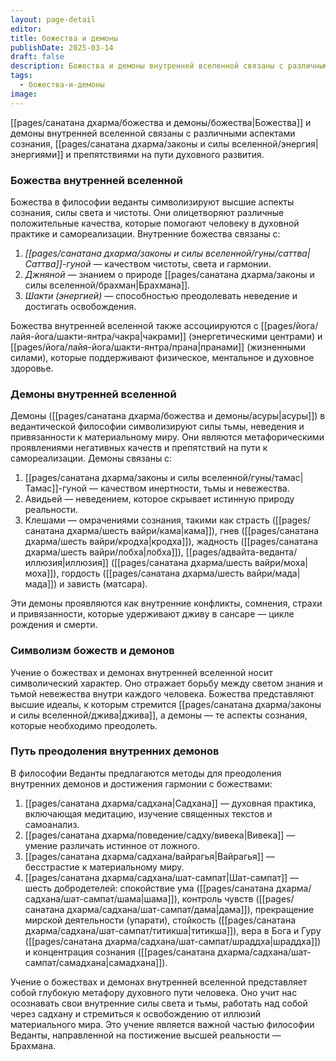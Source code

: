 ```yaml
---
layout: page-detail
editor: 
title: божества и демоны
publishDate: 2025-03-14
draft: false
description: Божества и демоны внутренней вселенной связаны с различными аспектами сознания, энергиями и препятствиями на пути духовного развития.
tags:
  - божества-и-демоны
image:
---
```

[[pages/санатана дхарма/божества и демоны/божества|Божества]] и демоны внутренней вселенной связаны с различными аспектами сознания, [[pages/санатана дхарма/законы и силы вселенной/энергия|энергиями]] и препятствиями на пути духовного развития.

### Божества внутренней вселенной

Божества в философии веданты символизируют высшие аспекты сознания, силы света и чистоты. Они олицетворяют различные положительные качества, которые помогают человеку в духовной практике и самореализации. Внутренние божества связаны с:

1. *[[pages/санатана дхарма/законы и силы вселенной/гуны/саттва|Саттва]]-гуной* — качеством чистоты, света и гармонии.
2. *Джняной* — знанием о природе [[pages/санатана дхарма/законы и силы вселенной/брахман|Брахмана]].
3. *Шакти (энергией)* — способностью преодолевать неведение и достигать освобождения.

Божества внутренней вселенной также ассоциируются с [[pages/йога/лайя-йога/шакти-янтра/чакра|чакрами]] (энергетическими центрами) и [[pages/йога/лайя-йога/шакти-янтра/прана|пранами]] (жизненными силами), которые поддерживают физическое, ментальное и духовное здоровье.

### Демоны внутренней вселенной

Демоны ([[pages/санатана дхарма/божества и демоны/асуры|асуры]]) в ведантической философии символизируют силы тьмы, неведения и привязанности к материальному миру. Они являются метафорическими проявлениями негативных качеств и препятствий на пути к самореализации. Демоны связаны с:

1. [[pages/санатана дхарма/законы и силы вселенной/гуны/тамас|Тамас]]-гуной — качеством инертности, тьмы и невежества.
2. Авидьей — неведением, которое скрывает истинную природу реальности.
3. Клешами — омрачениями сознания, такими как страсть ([[pages/санатана дхарма/шесть вайри/кама|кама]]), гнев ([[pages/санатана дхарма/шесть вайри/кродха|кродха]]), жадность ([[pages/санатана дхарма/шесть вайри/лобха|лобха]]), [[pages/адвайта-веданта/иллюзия|иллюзия]] ([[pages/санатана дхарма/шесть вайри/моха|моха]]), гордость ([[pages/санатана дхарма/шесть вайри/мада|мада]]) и зависть (матсара).

Эти демоны проявляются как внутренние конфликты, сомнения, страхи и привязанности, которые удерживают дживу в сансаре — цикле рождения и смерти.

### Символизм божеств и демонов

Учение о божествах и демонах внутренней вселенной носит символический характер. Оно отражает борьбу между светом знания и тьмой невежества внутри каждого человека. Божества представляют высшие идеалы, к которым стремится [[pages/санатана дхарма/законы и силы вселенной/джива|джива]], а демоны — те аспекты сознания, которые необходимо преодолеть.

### Путь преодоления внутренних демонов

В философии Веданты предлагаются методы для преодоления внутренних демонов и достижения гармонии с божествами:

1. [[pages/санатана дхарма/садхана|Садхана]] — духовная практика, включающая медитацию, изучение священных текстов и самоанализ.
2. [[pages/санатана дхарма/поведение/садху/вивека|Вивека]] — умение различать истинное от ложного.
3. [[pages/санатана дхарма/садхана/вайрагья|Вайрагья]] — бесстрастие к материальному миру.
4. [[pages/санатана дхарма/садхана/шат-сампат|Шат-сампат]] — шесть добродетелей: спокойствие ума ([[pages/санатана дхарма/садхана/шат-сампат/шама|шама]]), контроль чувств ([[pages/санатана дхарма/садхана/шат-сампат/дама|дама]]), прекращение мирской деятельности (упарати), стойкость ([[pages/санатана дхарма/садхана/шат-сампат/титикша|титикша]]), вера в Бога и Гуру ([[pages/санатана дхарма/садхана/шат-сампат/шраддха|шраддха]]) и концентрация сознания ([[pages/санатана дхарма/садхана/шат-сампат/самадхана|самадхана]]).

Учение о божествах и демонах внутренней вселенной представляет собой глубокую метафору духовного пути человека. Оно учит нас осознавать свои внутренние силы света и тьмы, работать над собой через садхану и стремиться к освобождению от иллюзий материального мира. Это учение является важной частью философии Веданты, направленной на постижение высшей реальности — Брахмана.